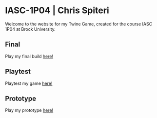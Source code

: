 # IASC-1P04 | Chris Spiteri

Welcome to the website for my Twine Game, created for the course IASC 1P04 at Brock University.

## Final

Play my final build [here!](final_build/StyxFinal.html)

## Playtest

Playtest my game [here!](playtest/playtest)

## Prototype

Play my prototype [here!](prototype/StyxPrototype.html)
